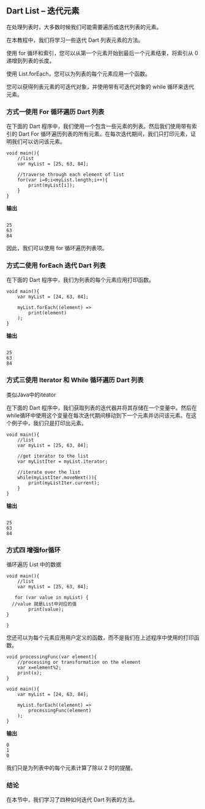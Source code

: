 ## Dart List – 迭代元素

在处理列表时，大多数时候我们可能需要遍历或迭代列表的元素。

在本教程中，我们将学习一些迭代 Dart 列表元素的方法。



使用 for 循环和索引，您可以从第一个元素开始到最后一个元素结束，将索引从 0 递增到列表的长度。

使用 List.forEach，您可以为列表的每个元素应用一个函数。

您可以获得列表元素的可迭代对象，并使用带有可迭代对象的 while 循环来迭代元素。

### 方式一使用 For 循环遍历 Dart 列表

在下面的 Dart 程序中，我们使用一个包含一些元素的列表。然后我们使用带有索引的 Dart For 循环遍历列表的所有元素。在每次迭代期间，我们只打印元素，证明我们可以访问该元素。

```
void main(){
    //list
    var myList = [25, 63, 84];
     
    //traverse through each element of list
    for(var i=0;i<myList.length;i++){
        print(myList[i]);
    }
}
```

**输出**

```

25
63
84
```

因此，我们可以使用 for 循环遍历列表项。

### 方式二使用 forEach 迭代 Dart 列表

在下面的 Dart 程序中，我们为列表的每个元素应用打印函数。

```
void main(){
    var myList = [24, 63, 84];
     
    myList.forEach((element) => 
        print(element)
    );
}
```



**输出**

```

25
63
84
```



### 方式三使用 Iterator 和 While 循环遍历 Dart 列表

类似Java中的iteator    

在下面的 Dart 程序中，我们获取列表的迭代器并将其存储在一个变量中。然后在while循环中使用这个变量在每次迭代期间移动到下一个元素并访问该元素。在这个例子中，我们只是打印出元素。

```
void main(){
    //list
    var myList = [25, 63, 84];
     
    //get iterator to the list
    var myListIter = myList.iterator;
     
    //iterate over the list
    while(myListIter.moveNext()){
        print(myListIter.current);
    }
}
```

**输出**

```

25
63
84
```

### 方式四 增强for循环

循环遍历 List 中的数据

```
void main(){
    //list
    var myList = [25, 63, 84];
     
   for (var value in myList) {
  //value 就是List中对应的值
        print(value);
}

}
```

您还可以为每个元素应用用户定义的函数，而不是我们在上述程序中使用的打印函数。

```
void processingFunc(var element){
    //processing or transformation on the element
    var x=element%2;
    print(x);
}
 
void main(){
    var myList = [24, 63, 84];
     
    myList.forEach((element) => 
        processingFunc(element)
    );
}
```

**输出**

```
0
1
0
```

我们只是为列表中的每个元素计算了除以 2 时的提醒。



### 结论

在本节中，我们学习了四种如何迭代 Dart 列表的方法。